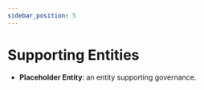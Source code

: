 ```yaml
---
sidebar_position: 5
---
```


# Supporting Entities

* **Placeholder Entity**: an entity supporting governance.
